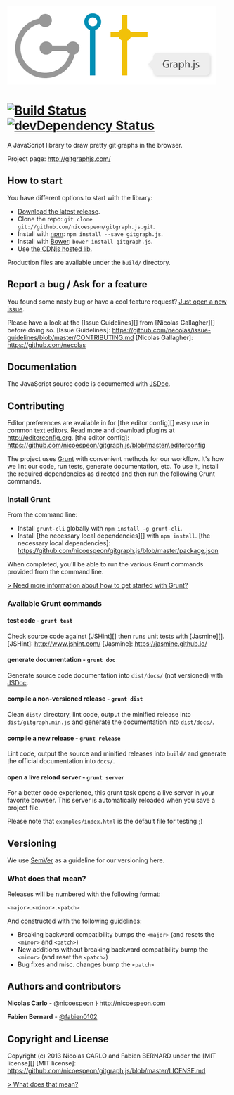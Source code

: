 ![gitgraph.js](/assets/logo/gitgraph-logo.png)

[![Build Status](https://secure.travis-ci.org/nicoespeon/gitgraph.js.png)](http://travis-ci.org/nicoespeon/gitgraph.js) [![devDependency Status](https://david-dm.org/nicoespeon/gitgraph.js/dev-status.png)](https://david-dm.org/nicoespeon/gitgraph.js#info=devDependencies)
===========

A JavaScript library to draw pretty git graphs in the browser.

Project page: <http://gitgraphjs.com/>

## How to start

You have different options to start with the library:

- [Download the latest release](https://github.com/nicoespeon/gitgraph.js/releases/latest).
- Clone the repo: `git clone git://github.com/nicoespeon/gitgraph.js.git`.
- Install with [npm](https://www.npmjs.com): `npm install --save gitgraph.js`.
- Install with [Bower](http://bower.io/): `bower install gitgraph.js`.
- Use [the CDNjs hosted lib](https://cdnjs.com/libraries/gitgraph.js).

Production files are available under the `build/` directory.

## Report a bug / Ask for a feature

You found some nasty bug or have a cool feature request? [Just open a new
issue](https://github.com/nicoespeon/gitgraph.js/issues).

Please have a look at the [Issue Guidelines][] from [Nicolas Gallagher][] before
doing so.
[Issue Guidelines]: https://github.com/necolas/issue-guidelines/blob/master/CONTRIBUTING.md
[Nicolas Gallagher]: https://github.com/necolas

## Documentation

The JavaScript source code is documented with [JSDoc](http://usejsdoc.org/).

## Contributing

Editor preferences are available in for [the editor config][] easy use in common
text editors. Read more and download plugins at <http://editorconfig.org>.
[the editor config]: https://github.com/nicoespeon/gitgraph.js/blob/master/.editorconfig

The project uses [Grunt](http://gruntjs.com) with convenient methods for our
workflow. It's how we lint our code, run tests, generate documentation, etc. To
use it, install the required dependencies as directed and then run the following
Grunt commands.

### Install Grunt

From the command line:

- Install `grunt-cli` globally with `npm install -g grunt-cli`.
- Install [the necessary local dependencies][] with `npm install`.
[the necessary local dependencies]: https://github.com/nicoespeon/gitgraph.js/blob/master/package.json

When completed, you'll be able to run the various Grunt commands provided from
the command line.

[> Need more information about how to get started with Grunt?](http://gruntjs.com/getting-started)

### Available Grunt commands

#### test code - `grunt test`

Check source code against [JSHint][] then runs unit tests with [Jasmine][].
[JSHint]: http://www.jshint.com/
[Jasmine]: https://jasmine.github.io/

#### generate documentation - `grunt doc`

Generate source code documentation into `dist/docs/` (not versioned) with
[JSDoc](http://usejsdoc.org/).

#### compile a non-versioned release - `grunt dist`

Clean `dist/` directory, lint code, output the minified release into
`dist/gitgraph.min.js` and generate the documentation into `dist/docs/`.

#### compile a new release - `grunt release`

Lint code, output the source and minified releases into `build/` and generate
the official documentation into `docs/`.

#### open a live reload server - `grunt server`

For a better code experience, this grunt task opens a live server in your
favorite browser. This server is automatically reloaded when you save a project
file.

Please note that `examples/index.html` is the default file for testing ;)

## Versioning

We use [SemVer](http://semver.org/) as a guideline for our versioning here.

### What does that mean?

Releases will be numbered with the following format:

```
<major>.<minor>.<patch>
```

And constructed with the following guidelines:

- Breaking backward compatibility bumps the `<major>` (and resets the `<minor>`
  and `<patch>`)
- New additions without breaking backward compatibility bump the `<minor>` (and
  reset the `<patch>`)
- Bug fixes and misc. changes bump the `<patch>`

## Authors and contributors

**Nicolas Carlo** - [@nicoespeon](https://twitter.com/nicoespeon) } <http://nicoespeon.com>

**Fabien Bernard** - [@fabien0102](https://twitter.com/fabien0102)

## Copyright and License

Copyright (c) 2013 Nicolas CARLO and Fabien BERNARD under the [MIT license][]
[MIT license]: https://github.com/nicoespeon/gitgraph.js/blob/master/LICENSE.md

[> What does that mean?](http://choosealicense.com/licenses/mit/)

